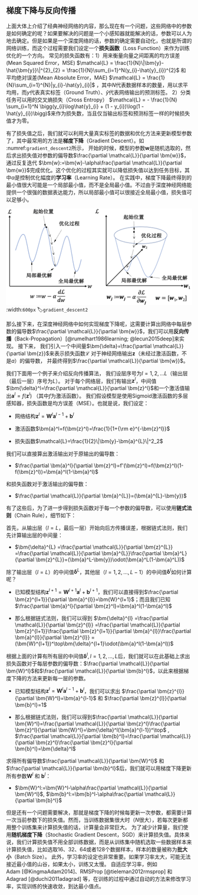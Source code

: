 ## 梯度下降与反向传播

上面大体上介绍了经典神经网络的内容，那么现在有一个问题，这些网络中的参数是如何确定的呢？如果要解决的问题是一个小感知器就能解决的话，参数可以人为地去确定。但是如果是一个深度网络的话，参数的确定需要自动化，也就是所谓的网络训练，而这个过程需要我们设定一个**损失函数**（Loss
Function）来作为训练优化的一个方向。
常见的损失函数有：1）用来衡量向量之间距离的均方误差(Mean Squared
Error，MSE)
$\mathcal{L} = \frac{1}{N}\|\bm{y}-\hat{\bm{y}}\|^{2}_{2} = \frac{1}{N}\sum_{i=1}^N(y_{i}-\hat{y}_{i})^{2}$
和 平均绝对误差(Mean Absolute Error，MAE)
$\mathcal{L} = \frac{1}{N}\sum_{i=1}^{N}|y_{i}-\hat{y}_{i}|$
，其中$N$代表数据样本的数量，用以求平均用，而$y$代表真实标签（Ground
Truth）、$\hat{y}$代表网络输出的预测标签。
2）分类任务可以用的交叉熵损失（Cross Entropy）
$\mathcal{L} = - \frac{1}{N} \sum_{i=1}^N \bigg(y_{i}\log\hat{y}_{i} + (1 - y_{i})\log(1 - \hat{y}_{i})\bigg)$来作为损失数，当且仅当输出标签和预测标签一样的时候损失值才为零。

有了损失值之后，我们就可以利用大量真实标签的数据和优化方法来更新模型参数了，其中最常用的方法是**梯度下降**（Gradient
Descent）。如 :numref:`gradient_descent2`所示，
开始的时候，模型的参数$\bm{w}$是随机选取的，然后求出损失值对参数的偏导数$\frac{\partial \mathcal{L}}{\partial \bm{w}}$，通过反复迭代
$\bm{w}:=\bm{w}-\alpha\frac{\partial \mathcal{L}}{\partial \bm{w}}$完成优化。这个优化的过程其实就可以降低损失值以达到任务目标，其中$\alpha$是控制优化幅度的**学习率**（Learning
Rate）。
在实践中，梯度下降最终得到的最小值很大可能是一个局部最小值，而不是全局最小值。不过由于深度神经网络能提供一个很强的数据表达能力，所以局部最小值可以很接近全局最小值，损失值可以足够小。

![梯度下降介绍。（左图）只有一个可以训练的参数$w$；（右图）有两个可以训练的参数$\bm{w}=[w_1,w_2]$。在不断更新迭代参数后，损失值$\mathcal{L}$会逐渐地减小。但是由于存在很多局部最优解，我们往往不能更新到全局最优解。](../img/ch_basic/gradient_descent2.png)
:width:`600px`
:label:`gradient_descent2`

那么接下来，在深度神经网络中如何实现梯度下降呢，这需要计算出网络中每层参数的偏导数$\frac{\partial \mathcal{L}}{\partial \bm{w}}$，我们可以用**反向传播**（Back-Propagation）[@rumelhart1986learning; @lecun2015deep]来实现。
接下来，
我们引入一个中间量$\bm{\delta}=\frac{\partial \mathcal{L}}{\partial \bm{z}}$来表示损失函数$\mathcal{L}$
对于神经网络输出$\bm{z}$（未经过激活函数，不是$a$）的偏导数，
并最终得到$\frac{\partial \mathcal{L}}{\partial \bm{w}}$。

我们下面用一个例子来介绍反向传播算法，
我们设层序号为$l=1, 2, \ldots  L$（输出层（最后一层）序号为$L$）。
对于每个网络层，我们有输出$\bm{z}^l$，中间值$\bm{\delta}^l=\frac{\partial \mathcal{L}}{\partial \bm{z}^l}$和一个激活值输出$\bm{a}^l=f(\bm{z}^l)$
（其中$f$为激活函数）。
我们假设模型是使用Sigmoid激活函数的多层感知器，损失函数是均方误差（MSE）。也就是说，我们设定：

-   网络结构$\bm{z}^{l}=\bm{W}^{l}\bm{a}^{l-1}+\bm{b}^{l}$

-   激活函数$\bm{a}^l=f(\bm{z}^l)=\frac{1}{1+{\rm e}^{-\bm{z}^l}}$

-   损失函数$\mathcal{L}=\frac{1}{2}\|\bm{y}-\bm{a}^{L}\|^2_2$

我们可以直接算出激活输出对于原输出的偏导数：

-   $\frac{\partial \bm{a}^l}{\partial \bm{z}^l}=f'(\bm{z}^l)=f(\bm{z}^l)(1-f(\bm{z}^l))=\bm{a}^l(1-\bm{a}^l)$

和损失函数对于激活输出的偏导数：

-   $\frac{\partial \mathcal{L}}{\partial \bm{a}^{L}}=(\bm{a}^{L}-\bm{y})$

有了这些后，为了进一步得到损失函数对于每一个参数的偏导数，可以使用**链式法则**（Chain
Rule），细节如下：

首先，从输出层（$l=L$，最后一层）开始向后方传播误差，根据链式法则，我们先计算输出层的中间量：

-   $\bm{\delta}^{L}
    =\frac{\partial \mathcal{L}}{\partial \bm{z}^{L}}
    =\frac{\partial \mathcal{L}}{\partial \bm{a}^{L}}\frac{\partial \bm{a}^L}{\partial \bm{z}^{L}}=(\bm{a}^L-\bm{y})\odot(\bm{a}^L(1-\bm{a}^L))$

除了输出层（$l=L$）的中间值$\bm{\delta}^{L}$，其他层（$l=1, 2, \ldots , L-1$）的中间值$\bm{\delta}^{l}$如何计算呢？

-   已知模型结构$\bm{z}^{l+1}=\bm{W}^{l+1}\bm{a}^{l}+\bm{b}^{l+1}$，我们可以直接得到$\frac{\partial \bm{z}^{l+1}}{\partial \bm{a}^{l}}=\bm{W}^{l+1}$；而且我们已知$\frac{\partial \bm{a}^l}{\partial \bm{z}^l}=\bm{a}^l(1-\bm{a}^l)$

-   那么根据链式法则，我们可以得到 $\bm{\delta}^{l}
    =\frac{\partial \mathcal{L}}{\partial \bm{z}^{l}}
    =\frac{\partial \mathcal{L}}{\partial \bm{z}^{l+1}}\frac{\partial \bm{z}^{l+1}}{\partial \bm{a}^{l}}\frac{\partial \bm{a}^{l}}{\partial \bm{z}^{l}}
    =(\bm{W}^{l+1})^\top\bm{\delta}^{l+1}\odot(\bm{a}^l(1-\bm{a}^l))$

根据上面的计算有所有层的中间值$\bm{\delta}^l, l=1, 2, \ldots , L$后，我们就可以在此基础上求出损失函数对于每层参数的偏导数：$\frac{\partial \mathcal{L}}{\partial \bm{W}^l}$和$\frac{\partial \mathcal{L}}{\partial \bm{b}^l}$，以此来根据梯度下降的方法来更新每一层的参数。

-   已知模型结构$\bm{z}^l=\bm{W}^l\bm{a}^{l-1}+\bm{b}^l$，我们可以求出
    $\frac{\partial \bm{z}^{l}}{\partial \bm{W}^l}=\bm{a}^{l-1}$ 和
    $\frac{\partial \bm{z}^{l}}{\partial \bm{b}^l}=1$

-   那么根据链式法则，我们可以得到$\frac{\partial \mathcal{L}}{\partial \bm{W}^l}=\frac{\partial \mathcal{L}}{\partial \bm{z}^l}\frac{\partial \bm{z}^l}{\partial \bm{W}^l}=\bm{\delta}^l(\bm{a}^{l-1})^\top$
    ,
    $\frac{\partial \mathcal{L}}{\partial \bm{b}^l}=\frac{\partial \mathcal{L}}{\partial \bm{z}^l}\frac{\partial \bm{z}^l}{\partial \bm{b}^l}=\bm{\delta}^l$

求得所有偏导数$\frac{\partial \mathcal{L}}{\partial \bm{W}^l}$ 和
$\frac{\partial \mathcal{L}}{\partial \bm{b}^l}$后，我们就可以用梯度下降更新所有参数$\bm{W}^l$
和 $\bm{b}^l$：

-   $\bm{W}^l:=\bm{W}^l-\alpha\frac{\partial \mathcal{L}}{\partial \bm{W}^l}$,
    $\bm{b}^l:=\bm{b}^l-\alpha\frac{\partial \mathcal{L}}{\partial \bm{b}^l}$

但是还有一个问题需要解决，那就是梯度下降的时候每更新一次参数，都需要计算一次当前参数下的损失值。然而，当训练数据集很大时（$N$很大），若每次更新都用整个训练集来计算损失值的话，计算量会非常巨大。
为了减少计算量，我们使用**随机梯度下降**（Stochastic Gradient
Descent，SGD）来计算损失值。具体来说，我们计算损失值不用全部训练数据，而是从训练集中随机选取一些数据样本来计算损失值，比如选取16、32、64或者128个数据样本，样本的数量被称为**批大小**（Batch
Size）。
此外，学习率的设定也非常重要。如果学习率太大，可能无法接近最小值的山谷，如果太小，训练又太慢。
自适应学习率，例如Adam [@KingmaAdam2014]、RMSProp [@tieleman2012rmsprop]
和
Adagrad [@duchi2011adagrad] 等，在训练的过程中通过自动的方法来修改学习率，实现训练的快速收敛，到达最小值点。
